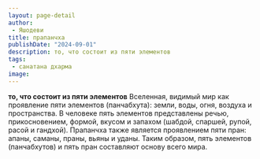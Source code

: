 ```yaml
---
layout: page-detail
author:
 - Яшодеви
title: прапанчха
publishDate: "2024-09-01"
description: то, что состоит из пяти элементов
tags:
 - санатана дхарма
image: 
---
```


__то, что состоит из пяти элементов__
Вселенная, видимый мир как проявление пяти элементов (панчабхута): земли, воды, огня, воздуха и пространства. В человеке пять элементов представлены речью, прикосновением, формой, вкусом и запахом (шабдой, спаршей, рупой, расой и гандхой). Прапанчха также является проявлением пяти пран: апаны, саманы, праны, вьяны и уданы. Таким образом, пять элементов (панчабхутов) и пять пран составляют основу всего мира.

